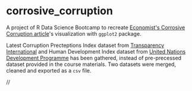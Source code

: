 # corrosive_corruption

A project of R Data Science Bootcamp to recreate [Economist's Corrosive Corruption article](https://www.economist.com/graphic-detail/2011/12/02/corrosive-corruption)'s visualization with `ggplot2` package.

Latest Corruption Precteptions Index dataset from [Transparency International](https://www.transparency.org/en/cpi/2020/index/nzl) and Human Development Index dataset from [United Nations Development Programme](http://hdr.undp.org/en/data) has been gathered, instead of pre-precessed dataset provided in the course materials. Two datasets were merged, cleaned and exported as a `csv` file.

//
